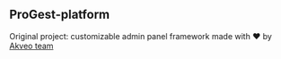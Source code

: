 


## ProGest-platform





Original project: customizable admin panel framework made with :heart: by [Akveo team](http://akveo.com/)

